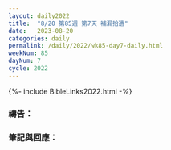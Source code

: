 ```yaml
---
layout: daily2022
title:  "8/20 第85週 第7天 補漏拾遺"
date:   2023-08-20
categories: daily
permalink: /daily/2022/wk85-day7-daily.html
weekNum: 85
dayNum: 7
cycle: 2022
---
```


{%- include BibleLinks2022.html -%}

### 禱告：

### 筆記與回應：
